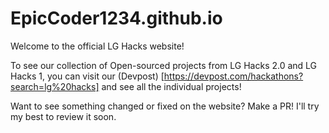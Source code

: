 # EpicCoder1234.github.io
Welcome to the official LG Hacks website!
<br>

To see our collection of Open-sourced projects from LG Hacks 2.0 and LG Hacks 1, you can visit our (Devpost) [https://devpost.com/hackathons?search=lg%20hacks] and see all the individual projects!
<br>

Want to see something changed or fixed on the website? Make a PR! I'll try my best to review it soon.
<br>
